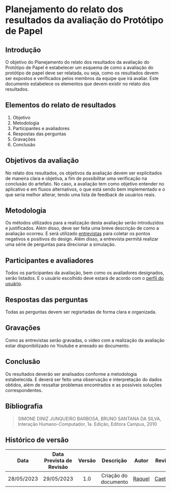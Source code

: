# Planejamento do relato dos resultados da avaliação do Protótipo de Papel

## Introdução

O objetivo do Planejamento do relato dos resultados da avaliação do Protótipo de Papel é estabelecer um esquema de como a avaliação do protótipo de papel deve ser relatada, ou seja, como os resultados devem ser expostos e verificados pelos membros da equipe que irá avaliar. Este documento estabelece os elementos que devem existir no relato dos resultados.

## Elementos do relato de resultados

1. Objetivo
2. Metodologia
3. Participantes e avaliadores
4. Respostas das perguntas
5. Gravações
6. Conclusão

## Objetivos da avaliação

No relato dos resultados, os objetivos da avaliação devem ser explicitados de maneira clara e objetiva, a fim de possibilitar uma verificação na conclusão do artefato. No caso, a avaliação tem como objetivo entender no aplicativo e em fluxos alternativos, o que está sendo bem implementado e o que seria melhor alterar, tendo uma lista de feedback de usuários reais.

## Metodologia

Os métodos utilizados para a realização desta avaliação serão introduzidos e justificados. Além disso, deve ser feita uma breve descrição de como a avaliação ocorreu. E será utilizado [entrevistas](./planejamento_Prototipopapel.md) para coletar os pontos negativos e positivos do design. Além disso, a entrevista permitá realizar uma série de perguntas para direcionar a simulação.

## Participantes e avaliadores

Todos os participantes da avaliação, bem como os avaliadores designados, serão listados. E o usuário escolhido deve estará de acordo com o [perfil do usuário](../../AnaliseRequisitos/perfil_usuario.md).

## Respostas das perguntas

Todas as perguntas devem ser regisrtadas de forma clara e organizada.

## Gravações 

Como as entrevistas serão gravadas, o vídeo com a realização da avaliação estar disponibilizado no Youtube e anexado ao documento.

## Conclusão

Os resultados deverão ser analisados conforme a metodologia estabelecida. E deverá ser feito uma observação e interpretação do dados obtidos, além de ressaltar problemas encontrados e as possíveis soluções correspondentes.

## Bibliografia
> SIMONE DINIZ JUNQUEIRO BARBOSA, BRUNO SANTANA DA SILVA, Interação Humano-Computador, 1a. Edição, Editora Campus, 2010


## Histórico de versão
|    Data    | Data Prevista de Revisão | Versão |      Descrição       |                                        Autor                                         |                   Revisor                   |
| :--------: | :----------------------: | :----: | :------------------: | :----------------------------------------------------------------------------------: | :-----------------------------------------: |
| 28/05/2023 |        29/05/2023        |  1.0   | Criação do documento | [Raquel](https://github.com/raqueleucaria) | [Caetano](https://github.com/caeslucio) |